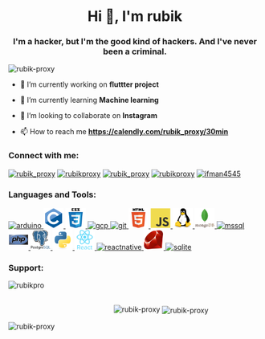 <h1 align="center">Hi 👋, I'm rubik</h1>
<h3 align="center">I'm a hacker, but I'm the good kind of hackers. And I've never been a criminal.</h3>

<p align="left"> <img src="https://komarev.com/ghpvc/?username=rubik-proxy&label=Profile%20views&color=0e75b6&style=flat" alt="rubik-proxy" /> </p>

- 🔭 I’m currently working on **fluttter project**

- 🌱 I’m currently learning **Machine learning**

- 👯 I’m looking to collaborate on **Instagram**

- 📫 How to reach me **https://calendly.com/rubik_proxy/30min**

<h3 align="left">Connect with me:</h3>
<p align="left">
<a href="https://twitter.com/rubik_proxy" target="blank"><img align="center" src="https://raw.githubusercontent.com/rahuldkjain/github-profile-readme-generator/master/src/images/icons/Social/twitter.svg" alt="rubik_proxy" height="30" width="40" /></a>
<a href="https://fb.com/rubikproxy" target="blank"><img align="center" src="https://raw.githubusercontent.com/rahuldkjain/github-profile-readme-generator/master/src/images/icons/Social/facebook.svg" alt="rubikproxy" height="30" width="40" /></a>
<a href="https://instagram.com/rubik_proxy" target="blank"><img align="center" src="https://raw.githubusercontent.com/rahuldkjain/github-profile-readme-generator/master/src/images/icons/Social/instagram.svg" alt="rubik_proxy" height="30" width="40" /></a>
<a href="https://www.codechef.com/users/rubikproxy" target="blank"><img align="center" src="https://cdn.jsdelivr.net/npm/simple-icons@3.1.0/icons/codechef.svg" alt="rubikproxy" height="30" width="40" /></a>
<a href="https://www.hackerrank.com/ifman4545" target="blank"><img align="center" src="https://raw.githubusercontent.com/rahuldkjain/github-profile-readme-generator/master/src/images/icons/Social/hackerrank.svg" alt="ifman4545" height="30" width="40" /></a>
</p>

<h3 align="left">Languages and Tools:</h3>
<p align="left"> <a href="https://www.arduino.cc/" target="_blank"> <img src="https://cdn.worldvectorlogo.com/logos/arduino-1.svg" alt="arduino" width="40" height="40"/> </a> <a href="https://www.cprogramming.com/" target="_blank"> <img src="https://raw.githubusercontent.com/devicons/devicon/master/icons/c/c-original.svg" alt="c" width="40" height="40"/> </a> <a href="https://www.w3schools.com/css/" target="_blank"> <img src="https://raw.githubusercontent.com/devicons/devicon/master/icons/css3/css3-original-wordmark.svg" alt="css3" width="40" height="40"/> </a> <a href="https://cloud.google.com" target="_blank"> <img src="https://www.vectorlogo.zone/logos/google_cloud/google_cloud-icon.svg" alt="gcp" width="40" height="40"/> </a> <a href="https://git-scm.com/" target="_blank"> <img src="https://www.vectorlogo.zone/logos/git-scm/git-scm-icon.svg" alt="git" width="40" height="40"/> </a> <a href="https://www.w3.org/html/" target="_blank"> <img src="https://raw.githubusercontent.com/devicons/devicon/master/icons/html5/html5-original-wordmark.svg" alt="html5" width="40" height="40"/> </a> <a href="https://developer.mozilla.org/en-US/docs/Web/JavaScript" target="_blank"> <img src="https://raw.githubusercontent.com/devicons/devicon/master/icons/javascript/javascript-original.svg" alt="javascript" width="40" height="40"/> </a> <a href="https://www.linux.org/" target="_blank"> <img src="https://raw.githubusercontent.com/devicons/devicon/master/icons/linux/linux-original.svg" alt="linux" width="40" height="40"/> </a> <a href="https://www.mongodb.com/" target="_blank"> <img src="https://raw.githubusercontent.com/devicons/devicon/master/icons/mongodb/mongodb-original-wordmark.svg" alt="mongodb" width="40" height="40"/> </a> <a href="https://www.microsoft.com/en-us/sql-server" target="_blank"> <img src="https://www.svgrepo.com/show/303229/microsoft-sql-server-logo.svg" alt="mssql" width="40" height="40"/> </a> <a href="https://www.php.net" target="_blank"> <img src="https://raw.githubusercontent.com/devicons/devicon/master/icons/php/php-original.svg" alt="php" width="40" height="40"/> </a> <a href="https://www.postgresql.org" target="_blank"> <img src="https://raw.githubusercontent.com/devicons/devicon/master/icons/postgresql/postgresql-original-wordmark.svg" alt="postgresql" width="40" height="40"/> </a> <a href="https://www.python.org" target="_blank"> <img src="https://raw.githubusercontent.com/devicons/devicon/master/icons/python/python-original.svg" alt="python" width="40" height="40"/> </a> <a href="https://reactjs.org/" target="_blank"> <img src="https://raw.githubusercontent.com/devicons/devicon/master/icons/react/react-original-wordmark.svg" alt="react" width="40" height="40"/> </a> <a href="https://reactnative.dev/" target="_blank"> <img src="https://reactnative.dev/img/header_logo.svg" alt="reactnative" width="40" height="40"/> </a> <a href="https://www.ruby-lang.org/en/" target="_blank"> <img src="https://raw.githubusercontent.com/devicons/devicon/master/icons/ruby/ruby-original.svg" alt="ruby" width="40" height="40"/> </a> <a href="https://www.sqlite.org/" target="_blank"> <img src="https://www.vectorlogo.zone/logos/sqlite/sqlite-icon.svg" alt="sqlite" width="40" height="40"/> </a> </p>

<h3 align="left">Support:</h3>
<p><a href="https://www.buymeacoffee.com/rubikpro"> <img align="left" src="https://cdn.buymeacoffee.com/buttons/v2/default-yellow.png" height="50" width="210" alt="rubikpro" /></a></p><br><br>

<p><img align="left" src="https://github-readme-stats.vercel.app/api/top-langs?username=rubik-proxy&show_icons=true&locale=en&layout=compact" alt="rubik-proxy" /></p>

<p>&nbsp;<img align="center" src="https://github-readme-stats.vercel.app/api?username=rubik-proxy&show_icons=true&locale=en" alt="rubik-proxy" /></p>

<p><img align="center" src="https://github-readme-streak-stats.herokuapp.com/?user=rubik-proxy&" alt="rubik-proxy" /></p>
